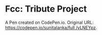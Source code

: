 # Fcc: Tribute Project

A Pen created on CodePen.io. Original URL: [https://codepen.io/sunitalanka/full
/yLNEYpz](https://codepen.io/sunitalanka/full/yLNEYpz).



